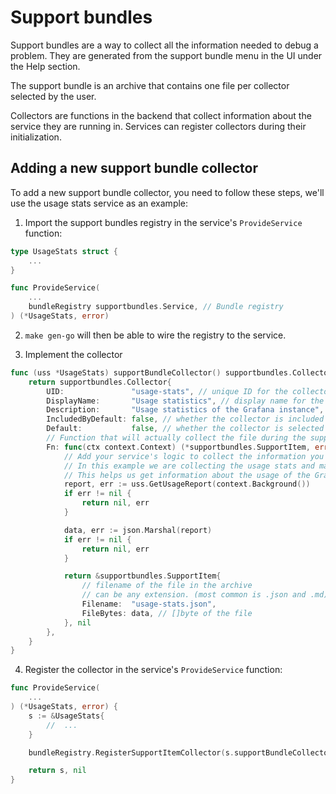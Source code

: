 # Support bundles

Support bundles are a way to collect all the information needed to debug a problem.
They are generated from the support bundle menu in the UI under the Help section.

The support bundle is an archive that contains one file per collector selected by
the user.

Collectors are functions in the backend that collect information about the service they are running in.
Services can register collectors during their initialization.

## Adding a new support bundle collector

To add a new support bundle collector, you need to follow these steps,
we'll use the usage stats service as an example:

1. Import the support bundles registry in the service's `ProvideService` function:

```go
type UsageStats struct {
    ...
}

func ProvideService(
	...
	bundleRegistry supportbundles.Service, // Bundle registry
) (*UsageStats, error)
```

2. `make gen-go` will then be able to wire the registry to the service.

3. Implement the collector

```go
func (uss *UsageStats) supportBundleCollector() supportbundles.Collector {
	return supportbundles.Collector{
		UID:               "usage-stats", // unique ID for the collector
		DisplayName:       "Usage statistics", // display name for the collector in the UI
		Description:       "Usage statistics of the Grafana instance", // description for the collector in the UI
		IncludedByDefault: false, // whether the collector is included by default in the support bundle and can't be deselected. Most times you want this to be false.
		Default:           false, // whether the collector is selected by default in the support bundle. User can still deselect it.
        // Function that will actually collect the file during the support bundle generation.
		Fn: func(ctx context.Context) (*supportbundles.SupportItem, error) {
            // Add your service's logic to collect the information you need
            // In this example we are collecting the usage stats and marshalling them to JSON
            // This helps us get information about the usage of the Grafana instance
			report, err := uss.GetUsageReport(context.Background())
			if err != nil {
				return nil, err
			}

			data, err := json.Marshal(report)
			if err != nil {
				return nil, err
			}

			return &supportbundles.SupportItem{
                // filename of the file in the archive
                // can be any extension. (most common is .json and .md)
				Filename:  "usage-stats.json",
				FileBytes: data, // []byte of the file
			}, nil
		},
	}
}
```

4. Register the collector in the service's `ProvideService` function:

```go
func ProvideService(
    ...
) (*UsageStats, error) {
	s := &UsageStats{
        //	...
	}

	bundleRegistry.RegisterSupportItemCollector(s.supportBundleCollector())

	return s, nil
}
```
